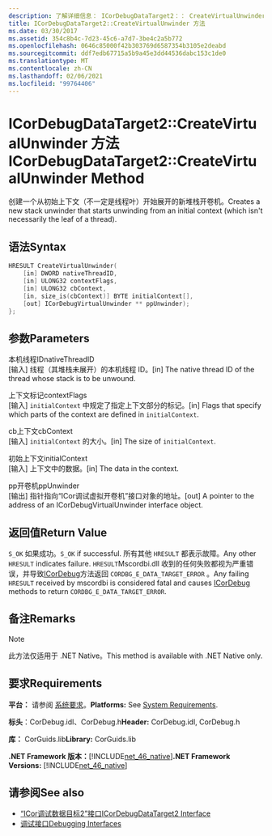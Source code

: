 ```yaml
---
description: 了解详细信息： ICorDebugDataTarget2：： CreateVirtualUnwinder 方法
title: ICorDebugDataTarget2::CreateVirtualUnwinder 方法
ms.date: 03/30/2017
ms.assetid: 354c8b4c-7d23-45c6-a7d7-3be4c2a5b772
ms.openlocfilehash: 0646c85000f42b303769d6587354b3105e2deabd
ms.sourcegitcommit: ddf7edb67715a5b9a45e3dd44536dabc153c1de0
ms.translationtype: MT
ms.contentlocale: zh-CN
ms.lasthandoff: 02/06/2021
ms.locfileid: "99764406"
---
```

# <a name="icordebugdatatarget2createvirtualunwinder-method"></a><span data-ttu-id="93c51-103">ICorDebugDataTarget2::CreateVirtualUnwinder 方法</span><span class="sxs-lookup"><span data-stu-id="93c51-103">ICorDebugDataTarget2::CreateVirtualUnwinder Method</span></span>

<span data-ttu-id="93c51-104">创建一个从初始上下文（不一定是线程叶）开始展开的新堆栈开卷机。</span><span class="sxs-lookup"><span data-stu-id="93c51-104">Creates a new stack unwinder that starts unwinding from an initial context (which isn't necessarily the leaf of a thread).</span></span>  
  
## <a name="syntax"></a><span data-ttu-id="93c51-105">语法</span><span class="sxs-lookup"><span data-stu-id="93c51-105">Syntax</span></span>  
  
```cpp  
HRESULT CreateVirtualUnwinder(  
    [in] DWORD nativeThreadID,  
    [in] ULONG32 contextFlags,  
    [in] ULONG32 cbContext,  
    [in, size_is(cbContext)] BYTE initialContext[],  
    [out] ICorDebugVirtualUnwinder ** ppUnwinder);  
};  
```  
  
## <a name="parameters"></a><span data-ttu-id="93c51-106">参数</span><span class="sxs-lookup"><span data-stu-id="93c51-106">Parameters</span></span>  

 <span data-ttu-id="93c51-107">本机线程ID</span><span class="sxs-lookup"><span data-stu-id="93c51-107">nativeThreadID</span></span>  
 <span data-ttu-id="93c51-108">[输入] 线程（其堆栈未展开）的本机线程 ID。</span><span class="sxs-lookup"><span data-stu-id="93c51-108">[in] The native thread ID of the thread whose stack is to be unwound.</span></span>  
  
 <span data-ttu-id="93c51-109">上下文标记</span><span class="sxs-lookup"><span data-stu-id="93c51-109">contextFlags</span></span>  
 <span data-ttu-id="93c51-110">[输入] `initialContext` 中规定了指定上下文部分的标记。</span><span class="sxs-lookup"><span data-stu-id="93c51-110">[in] Flags that specify which parts of the context are defined in `initialContext`.</span></span>  
  
 <span data-ttu-id="93c51-111">cb上下文</span><span class="sxs-lookup"><span data-stu-id="93c51-111">cbContext</span></span>  
 <span data-ttu-id="93c51-112">[输入] `initialContext` 的大小。</span><span class="sxs-lookup"><span data-stu-id="93c51-112">[in] The size of `initialContext`.</span></span>  
  
 <span data-ttu-id="93c51-113">初始上下文</span><span class="sxs-lookup"><span data-stu-id="93c51-113">initialContext</span></span>  
 <span data-ttu-id="93c51-114">[输入] 上下文中的数据。</span><span class="sxs-lookup"><span data-stu-id="93c51-114">[in] The data in the context.</span></span>  
  
 <span data-ttu-id="93c51-115">pp开卷机</span><span class="sxs-lookup"><span data-stu-id="93c51-115">ppUnwinder</span></span>  
 <span data-ttu-id="93c51-116">[输出] 指针指向“ICor调试虚拟开卷机”接口对象的地址。</span><span class="sxs-lookup"><span data-stu-id="93c51-116">[out] A pointer to the address of an ICorDebugVirtualUnwinder interface object.</span></span>  
  
## <a name="return-value"></a><span data-ttu-id="93c51-117">返回值</span><span class="sxs-lookup"><span data-stu-id="93c51-117">Return Value</span></span>  

 <span data-ttu-id="93c51-118">`S_OK` 如果成功。</span><span class="sxs-lookup"><span data-stu-id="93c51-118">`S_OK` if successful.</span></span> <span data-ttu-id="93c51-119">所有其他 `HRESULT` 都表示故障。</span><span class="sxs-lookup"><span data-stu-id="93c51-119">Any other `HRESULT` indicates failure.</span></span> <span data-ttu-id="93c51-120">`HRESULT`Mscordbi.dll 收到的任何失败都视为严重错误，并导致[ICorDebug](icordebug-interface.md)方法返回 `CORDBG_E_DATA_TARGET_ERROR` 。</span><span class="sxs-lookup"><span data-stu-id="93c51-120">Any failing `HRESULT` received by mscordbi is considered fatal and causes [ICorDebug](icordebug-interface.md) methods to return `CORDBG_E_DATA_TARGET_ERROR`.</span></span>  
  
## <a name="remarks"></a><span data-ttu-id="93c51-121">备注</span><span class="sxs-lookup"><span data-stu-id="93c51-121">Remarks</span></span>  
  
> [!NOTE]
> <span data-ttu-id="93c51-122">此方法仅适用于 .NET Native。</span><span class="sxs-lookup"><span data-stu-id="93c51-122">This method is available with .NET Native only.</span></span>  
  
## <a name="requirements"></a><span data-ttu-id="93c51-123">要求</span><span class="sxs-lookup"><span data-stu-id="93c51-123">Requirements</span></span>  

 <span data-ttu-id="93c51-124">**平台：** 请参阅 [系统要求](../../get-started/system-requirements.md)。</span><span class="sxs-lookup"><span data-stu-id="93c51-124">**Platforms:** See [System Requirements](../../get-started/system-requirements.md).</span></span>  
  
 <span data-ttu-id="93c51-125">**标头**：CorDebug.idl、CorDebug.h</span><span class="sxs-lookup"><span data-stu-id="93c51-125">**Header:** CorDebug.idl, CorDebug.h</span></span>  
  
 <span data-ttu-id="93c51-126">**库：** CorGuids.lib</span><span class="sxs-lookup"><span data-stu-id="93c51-126">**Library:** CorGuids.lib</span></span>  
  
 <span data-ttu-id="93c51-127">**.NET Framework 版本：**[!INCLUDE[net_46_native](../../../../includes/net-46-native-md.md)]</span><span class="sxs-lookup"><span data-stu-id="93c51-127">**.NET Framework Versions:** [!INCLUDE[net_46_native](../../../../includes/net-46-native-md.md)]</span></span>  
  
## <a name="see-also"></a><span data-ttu-id="93c51-128">请参阅</span><span class="sxs-lookup"><span data-stu-id="93c51-128">See also</span></span>

- [<span data-ttu-id="93c51-129">“ICor调试数据目标2”接口</span><span class="sxs-lookup"><span data-stu-id="93c51-129">ICorDebugDataTarget2 Interface</span></span>](icordebugdatatarget2-interface.md)
- [<span data-ttu-id="93c51-130">调试接口</span><span class="sxs-lookup"><span data-stu-id="93c51-130">Debugging Interfaces</span></span>](debugging-interfaces.md)
